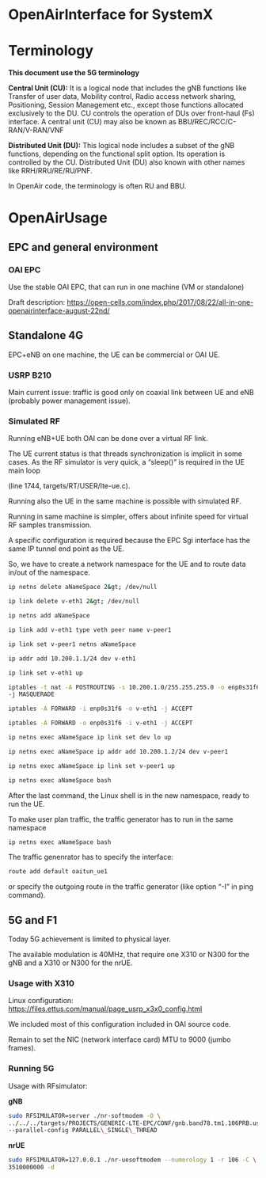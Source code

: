 # OpenAirInterface for SystemX

# Terminology

****This document use the 5G terminology****

**Central Unit (CU):** It is a logical node that includes the gNB
functions like Transfer of user data, Mobility control, Radio access
network sharing, Positioning, Session Management etc., except those
functions allocated exclusively to the DU. CU controls the operation of
DUs over front-haul (Fs) interface. A central unit (CU) may also be
known as BBU/REC/RCC/C-RAN/V-RAN/VNF

**Distributed Unit (DU):** This logical node includes a subset of the
gNB functions, depending on the functional split option. Its operation
is controlled by the CU. Distributed Unit (DU) also known with other
names like RRH/RRU/RE/RU/PNF.

In OpenAir code, the terminology is often RU and BBU.

# OpenAirUsage

## EPC and general environment

### OAI EPC

Use the stable OAI EPC, that can run in one machine (VM or standalone)

Draft description:
<https://open-cells.com/index.php/2017/08/22/all-in-one-openairinterface-august-22nd/>

## Standalone 4G

EPC+eNB on one machine, the UE can be commercial or OAI UE.

### USRP B210

Main current issue: traffic is good only on coaxial link between UE and
eNB (probably power management issue).

### Simulated RF

Running eNB+UE both OAI can be done over a virtual RF link.

The UE current status is that threads synchronization is implicit in
some cases. As the RF simulator is very quick, a “sleep()” is required
in the UE main loop

(line 1744, targets/RT/USER/lte-ue.c).

Running also the UE in the same machine is possible with simulated RF.

Running in same machine is simpler, offers about infinite speed for
virtual RF samples transmission.

A specific configuration is required because the EPC Sgi interface has
the same IP tunnel end point as the UE.

So, we have to create a network namespace for the UE and to route data
in/out of the namespace.

```bash
ip netns delete aNameSpace 2&gt; /dev/null

ip link delete v-eth1 2&gt; /dev/null

ip netns add aNameSpace

ip link add v-eth1 type veth peer name v-peer1

ip link set v-peer1 netns aNameSpace

ip addr add 10.200.1.1/24 dev v-eth1

ip link set v-eth1 up

iptables -t nat -A POSTROUTING -s 10.200.1.0/255.255.255.0 -o enp0s31f6 \
-j MASQUERADE

iptables -A FORWARD -i enp0s31f6 -o v-eth1 -j ACCEPT

iptables -A FORWARD -o enp0s31f6 -i v-eth1 -j ACCEPT

ip netns exec aNameSpace ip link set dev lo up

ip netns exec aNameSpace ip addr add 10.200.1.2/24 dev v-peer1

ip netns exec aNameSpace ip link set v-peer1 up

ip netns exec aNameSpace bash
```

After the last command, the Linux shell is in the new namespace, ready
to run the UE.

To make user plan traffic, the traffic generator has to run in the same
namespace

```bash
ip netns exec aNameSpace bash
```

The traffic genenrator has to specify the interface:

```bash
route add default oaitun_ue1
```

or specify the outgoing route in the traffic generator (like option “-I”
in ping command).

## 5G and F1

Today 5G achievement is limited to physical layer.

The available modulation is 40MHz, that require one X310 or N300 for the
gNB and a X310 or N300 for the nrUE.

### Usage with X310

Linux configuration:
<https://files.ettus.com/manual/page_usrp_x3x0_config.html>

We included most of this configuration included in OAI source code.

Remain to set the NIC (network interface card) MTU to 9000 (jumbo
frames).

### Running 5G

Usage with RFsimulator:

**gNB**

```bash
sudo RFSIMULATOR=server ./nr-softmodem -O \
../../../targets/PROJECTS/GENERIC-LTE-EPC/CONF/gnb.band78.tm1.106PRB.usrpn300.conf \
--parallel-config PARALLEL\_SINGLE\_THREAD
```

**nrUE**

```bash
sudo RFSIMULATOR=127.0.0.1 ./nr-uesoftmodem --numerology 1 -r 106 -C \
3510000000 -d
```

